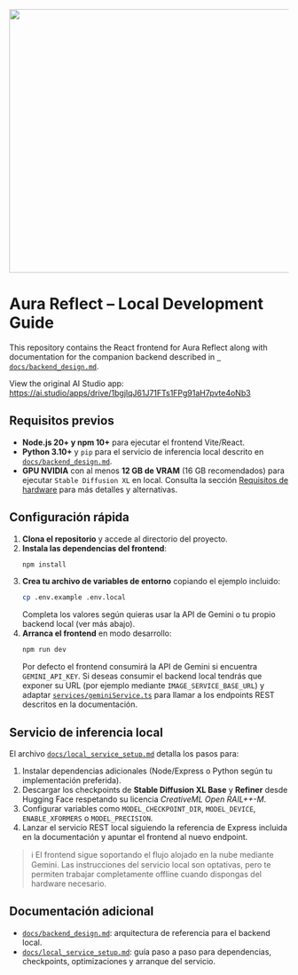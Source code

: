 <div align="center">
<img width="1200" height="475" alt="GHBanner" src="https://github.com/user-attachments/assets/0aa67016-6eaf-458a-adb2-6e31a0763ed6" />
</div>

# Aura Reflect – Local Development Guide

This repository contains the React frontend for Aura Reflect along with documentation for the companion backend described in [`
docs/backend_design.md`](./docs/backend_design.md).

View the original AI Studio app: https://ai.studio/apps/drive/1bgjlqJ61J71FTs1FPg91aH7pvte4oNb3

## Requisitos previos

- **Node.js 20+ y npm 10+** para ejecutar el frontend Vite/React.
- **Python 3.10+** y `pip` para el servicio de inferencia local descrito en [`docs/backend_design.md`](docs/backend_design.md).
- **GPU NVIDIA** con al menos **12 GB de VRAM** (16 GB recomendados) para ejecutar `Stable Diffusion XL` en local. Consulta la sección [Requisitos de hardware](docs/local_service_setup.md#requisitos-de-hardware) para más detalles y alternativas.

## Configuración rápida

1. **Clona el repositorio** y accede al directorio del proyecto.
2. **Instala las dependencias del frontend**:
   ```bash
   npm install
   ```
3. **Crea tu archivo de variables de entorno** copiando el ejemplo incluido:
   ```bash
   cp .env.example .env.local
   ```
   Completa los valores según quieras usar la API de Gemini o tu propio backend local (ver más abajo).
4. **Arranca el frontend** en modo desarrollo:
   ```bash
   npm run dev
   ```
   Por defecto el frontend consumirá la API de Gemini si encuentra `GEMINI_API_KEY`. Si deseas consumir el backend local tendrás que exponer su URL (por ejemplo mediante `IMAGE_SERVICE_BASE_URL`) y adaptar [`services/geminiService.ts`](services/geminiService.ts) para llamar a los endpoints REST descritos en la documentación.

## Servicio de inferencia local

El archivo [`docs/local_service_setup.md`](docs/local_service_setup.md) detalla los pasos para:

1. Instalar dependencias adicionales (Node/Express o Python según tu implementación preferida).
2. Descargar los checkpoints de **Stable Diffusion XL Base** y **Refiner** desde Hugging Face respetando su licencia *CreativeML Open RAIL++-M*.
3. Configurar variables como `MODEL_CHECKPOINT_DIR`, `MODEL_DEVICE`, `ENABLE_XFORMERS` o `MODEL_PRECISION`.
4. Lanzar el servicio REST local siguiendo la referencia de Express incluida en la documentación y apuntar el frontend al nuevo endpoint.

> ℹ️ El frontend sigue soportando el flujo alojado en la nube mediante Gemini. Las instrucciones del servicio local son optativas, pero te permiten trabajar completamente offline cuando dispongas del hardware necesario.

## Documentación adicional

- [`docs/backend_design.md`](docs/backend_design.md): arquitectura de referencia para el backend local.
- [`docs/local_service_setup.md`](docs/local_service_setup.md): guía paso a paso para dependencias, checkpoints, optimizaciones y arranque del servicio.
